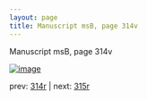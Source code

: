 ```yaml
---
layout: page
title: Manuscript msB, page 314v
---
```


Manuscript msB, page 314v

[![image](http://www.homermultitext.org/iipsrv?OBJ=IIP,1.0&FIF=/project/homer/pyramidal/deepzoom/hmt/vbbifolio/pending/vb_314v_315r.tif&WID=100&CVT=JPEG)](http://www.homermultitext.org/ict2/?urn=urn:cite2:hmt:vbbifolio.pending:vb_314v_315r)

prev:  [314r](../314r) | next:  [315r](../315r)


